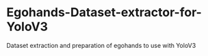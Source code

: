# Egohands-Dataset-extractor-for-YoloV3
Dataset extraction and preparation of egohands to use with YoloV3
